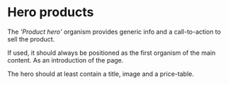 # Hero products

The *'Product hero'* organism provides generic info and a call-to-action to sell the product.

If used, it should always be positioned as the first organism of the main content. As an introduction of the page.

The hero should at least contain a title, image and a price-table.
